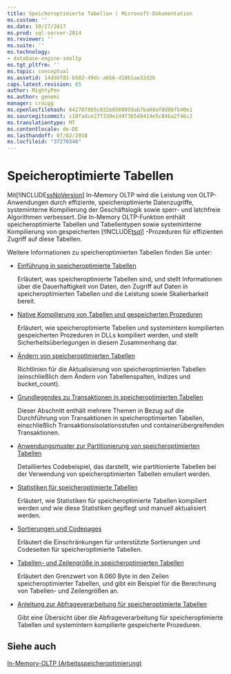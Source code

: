 ```yaml
---
title: Speicheroptimierte Tabellen | Microsoft-Dokumentation
ms.custom: ''
ms.date: 10/27/2017
ms.prod: sql-server-2014
ms.reviewer: ''
ms.suite: ''
ms.technology:
- database-engine-imoltp
ms.tgt_pltfrm: ''
ms.topic: conceptual
ms.assetid: 14dddf81-b502-49dc-a6b6-d18b1ae32d2b
caps.latest.revision: 65
author: MightyPen
ms.author: genemi
manager: craigg
ms.openlocfilehash: 6427878b5c032e0560859ab7ba68af8d06fb40e1
ms.sourcegitcommit: c18fadce27f330e1d4f36549414e5c84ba2f46c2
ms.translationtype: MT
ms.contentlocale: de-DE
ms.lasthandoff: 07/02/2018
ms.locfileid: "37276546"
---
```

# <a name="memory-optimized-tables"></a>Speicheroptimierte Tabellen
  Mit[!INCLUDE[ssNoVersion](../../includes/ssnoversion-md.md)] In-Memory OLTP wird die Leistung von OLTP-Anwendungen durch effiziente, speicheroptimierte Datenzugriffe, systeminterne Kompilierung der Geschäftslogik sowie sperr- und latchfreie Algorithmen verbessert. Die In-Memory OLTP-Funktion enthält speicheroptimierte Tabellen und Tabellentypen sowie systeminterne Kompilierung von gespeicherten [!INCLUDE[tsql](../../includes/tsql-md.md)] -Prozeduren für effizienten Zugriff auf diese Tabellen.  
  
 Weitere Informationen zu speicheroptimierten Tabellen finden Sie unter:  
  
-   [Einführung in speicheroptimierte Tabellen](memory-optimized-tables.md)  
  
     Erläutert, was speicheroptimierte Tabellen sind, und stellt Informationen über die Dauerhaftigkeit von Daten, den Zugriff auf Daten in speicheroptimierten Tabellen und die Leistung sowie Skalierbarkeit bereit.  
  
-   [Native Kompilierung von Tabellen und gespeicherten Prozeduren](../in-memory-oltp/natively-compiled-stored-procedures.md)  
  
     Erläutert, wie speicheroptimierte Tabellen und systemintern kompilierten gespeicherten Prozeduren in DLLs kompiliert werden, und stellt Sicherheitsüberlegungen in diesem Zusammenhang dar.  
  
-   [Ändern von speicheroptimierten Tabellen](altering-memory-optimized-tables.md)  
  
     Richtlinien für die Aktualisierung von speicheroptimierten Tabellen (einschließlich dem Ändern von Tabellenspalten, Indizes und bucket_count).  
  
-   [Grundlegendes zu Transaktionen in speicheroptimierten Tabellen](../../database-engine/understanding-transactions-on-memory-optimized-tables.md)  
  
     Dieser Abschnitt enthält mehrere Themen in Bezug auf die Durchführung von Transaktionen in speicheroptimierten Tabellen, einschließlich Transaktionsisolationsstufen und containerübergreifenden Transaktionen.  
  
-   [Anwendungsmuster zur Partitionierung von speicheroptimierten Tabellen](application-pattern-for-partitioning-memory-optimized-tables.md)  
  
     Detailliertes Codebeispiel, das darstellt, wie partitionierte Tabellen bei der Verwendung von speicheroptimierten Tabellen emuliert werden.  
  
-   [Statistiken für speicheroptimierte Tabellen](statistics-for-memory-optimized-tables.md)  
  
     Erläutert, wie Statistiken für speicheroptimierte Tabellen kompiliert werden und wie diese Statistiken gepflegt und manuell aktualisiert werden.  
  
-   [Sortierungen und Codepages](../../database-engine/collations-and-code-pages.md)  
  
     Erläutert die Einschränkungen für unterstützte Sortierungen und Codeseiten für speicheroptimierte Tabellen.  
  
-   [Tabellen- und Zeilengröße in speicheroptimierten Tabellen](table-and-row-size-in-memory-optimized-tables.md)  
  
     Erläutert den Grenzwert von 8.060 Byte in den Zeilen speicheroptimierter Tabellen, und gibt ein Beispiel für die Berechnung von Tabellen- und Zeilengrößen an.  
  
-   [Anleitung zur Abfrageverarbeitung für speicheroptimierte Tabellen](a-guide-to-query-processing-for-memory-optimized-tables.md)  
  
     Gibt eine Übersicht über die Abfrageverarbeitung für speicheroptimierte Tabellen und systemintern kompilierte gespeicherte Prozeduren.  
  
## <a name="see-also"></a>Siehe auch  
 [In-Memory-OLTP &#40;Arbeitsspeicheroptimierung&#41;](in-memory-oltp-in-memory-optimization.md)  
  
  
